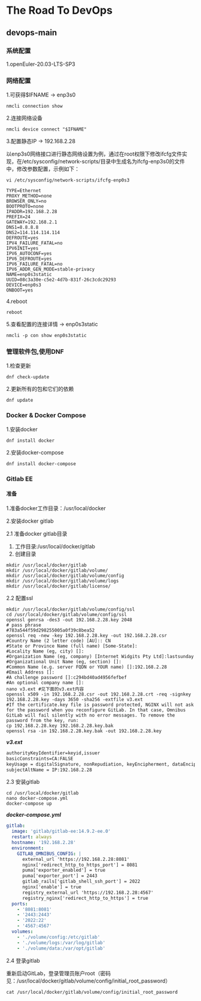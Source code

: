 # The Road To DevOps

## devops-main

### 系统配置

1.openEuler-20.03-LTS-SP3

### 网络配置

1.可获得$IFNAME -> enp3s0

```shell
nmcli connection show
```

2.连接网络设备

```shell
nmcli device connect "$IFNAME"
```

3.配置静态IP -> 192.168.2.28

以enp3s0网络接口进行静态网络设置为例，通过在root权限下修改ifcfg文件实现，在/etc/sysconfig/network-scripts/目录中生成名为ifcfg-enp3s0的文件中，修改参数配置，示例如下：

```shell
vi /etc/sysconfig/network-scripts/ifcfg-enp0s3
```

```porperties
TYPE=Ethernet
PROXY_METHOD=none
BROWSER_ONLY=no
BOOTPROTO=none
IPADDR=192.168.2.28
PREFIX=24
GATEWAY=192.168.2.1
DNS1=8.8.8.8
DNS2=114.114.114.114
DEFROUTE=yes
IPV4_FAILURE_FATAL=no
IPV6INIT=yes
IPV6_AUTOCONF=yes
IPV6_DEFROUTE=yes
IPV6_FAILURE_FATAL=no
IPV6_ADDR_GEN_MODE=stable-privacy
NAME=enp0s3static
UUID=08c3a30e-c5e2-4d7b-831f-26c3cdc29293
DEVICE=enp0s3
ONBOOT=yes
```

4.reboot

```shell
reboot
```

5.查看配置的连接详情 -> enp0s3static

```shell
nmcli -p con show enp0s3static
```

### 管理软件包,使用DNF

1.检查更新

```shell
dnf check-update
```

2.更新所有的包和它们的依赖

```shell
dnf update
```

### Docker & Docker Compose

1.安装docker

```shell
dnf install docker
```

2.安装docker-compose

```shell
dnf install docker-compose
```

### Gitlab EE

#### 准备

1.准备docker工作目录：/usr/local/docker

2.安装docker gitlab

2.1 准备docker gitlab目录

1. 工作目录:/usr/local/docker/gitlab
2. 创建目录

```shell
mkdir /usr/local/docker/gitlab
mkdir /usr/local/docker/gitlab/volume/
mkdir /usr/local/docker/gitlab/volume/config
mkdir /usr/local/docker/gitlab/volume/logs
mkdir /usr/local/docker/gitlab/license/
```

2.2 配置ssl

```shell
mkdir /usr/local/docker/gitlab/volume/config/ssl
cd /usr/local/docker/gitlab/volume/config/ssl
openssl genrsa -des3 -out 192.168.2.28.key 2048
# pass phrase
#783a544f59d298255005a0f39c8bea52
openssl req -new -key 192.168.2.28.key -out 192.168.2.28.csr
#Country Name (2 letter code) [AU]:: CN
#State or Province Name (full name) [Some-State]:
#Locality Name (eg, city) []:
#Organization Name (eg, company) [Internet Widgits Pty Ltd]:lastsunday
#Organizational Unit Name (eg, section) []:
#Common Name (e.g. server FQDN or YOUR name) []:192.168.2.28
#Email Address []:
#A challenge password []:c294bd40ad4956fefbef
#An optional company name []:
nano v3.ext #见下面的v3.ext内容
openssl x509 -in 192.168.2.28.csr -out 192.168.2.28.crt -req -signkey 192.168.2.28.key -days 3650 -sha256 -extfile v3.ext
#If the certificate.key file is password protected, NGINX will not ask for the password when you reconfigure GitLab. In that case, Omnibus GitLab will fail silently with no error messages. To remove the password from the key, run:
cp 192.168.2.28.key 192.168.2.28.key.bak
openssl rsa -in 192.168.2.28.key.bak -out 192.168.2.28.key
```

***v3.ext***

```txt
authorityKeyIdentifier=keyid,issuer
basicConstraints=CA:FALSE
keyUsage = digitalSignature, nonRepudiation, keyEncipherment, dataEncipherment
subjectAltName = IP:192.168.2.28
```

2.3 安装gitlab

```shell
cd /usr/local/docker/gitlab
nano docker-compose.yml
docker-compose up
```

***docker-compose.yml***

```yml
gitlab:
  image: 'gitlab/gitlab-ee:14.9.2-ee.0'
  restart: always
  hostname: '192.168.2.28'
  environment:
    GITLAB_OMNIBUS_CONFIG: |
      external_url 'https://192.168.2.28:8081'
      nginx['redirect_http_to_https_port'] = 8081
      puma['exporter_enabled'] = true
      puma['exporter_port'] = 2443
      gitlab_rails['gitlab_shell_ssh_port'] = 2022
      nginx['enable'] = true
      registry_external_url 'https://192.168.2.28:4567'
      registry_nginx['redirect_http_to_https'] = true
  ports:
    - '8081:8081'
    - '2443:2443'
    - '2022:22'
    - '4567:4567'
  volumes:
    - './volume/config:/etc/gitlab'
    - './volume/logs:/var/log/gitlab'
    - './volume/data:/var/opt/gitlab'
```

2.4 登录gitlab

重新启动GitLab，登录管理员账户root（密码见：/usr/local/docker/gitlab/volume/config/initial_root_password）

```shell
cat /usr/local/docker/gitlab/volume/config/initial_root_password
```
